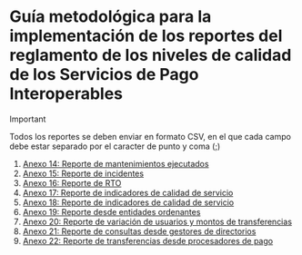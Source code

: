 # Guía metodológica para la implementación de los reportes del reglamento de los niveles de calidad de los Servicios de Pago Interoperables 

> [!IMPORTANT]
> Todos los reportes se deben enviar en formato CSV, en el que cada campo debe estar separado por el caracter de punto y coma (;)

1. [Anexo 14: Reporte de mantenimientos ejecutados](./a14.md)
2. [Anexo 15: Reporte de incidentes](./a15.md)
3. [Anexo 16: Reporte de RTO](./a16.md)
4. [Anexo 17: Reporte de indicadores de calidad de servicio](./A17.md)
5. [Anexo 18: Reporte de indicadores de calidad de servicio](./a18.md)
6. [Anexo 19: Reporte desde entidades ordenantes](./a19.md)
7. [Anexo 20: Reporte de variación de usuarios y montos de transferencias](./a20.md)
8. [Anexo 21: Reporte de consultas desde gestores de directorios](./a21.md)
9. [Anexo 22: Reporte de transferencias desde procesadores de pago](./a22.md)
